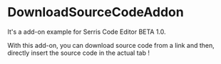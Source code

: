# DownloadSourceCodeAddon
It's a add-on example for Serris Code Editor BETA 1.0.

With this add-on, you can download source code from a link and then, directly insert the source code in the actual tab !
